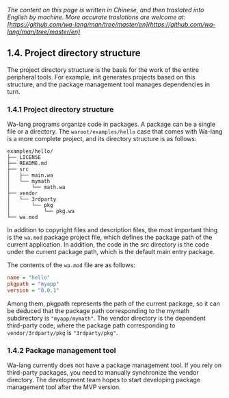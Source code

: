 *The content on this page is written in Chinese, and then traslated into English by machine. More accurate traslations are welcome at: [https://github.com/wa-lang/man/tree/master/en](https://github.com/wa-lang/man/tree/master/en)*

## 1.4. Project directory structure

The project directory structure is the basis for the work of the entire peripheral tools. For example, init generates projects based on this structure, and the package management tool manages dependencies in turn.

### 1.4.1 Project directory structure

Wa-lang programs organize code in packages. A package can be a single file or a directory. The `waroot/examples/hello` case that comes with Wa-lang is a more complete project, and its directory structure is as follows:

```
examples/hello/
├── LICENSE
├── README.md
├── src
│   ├── main.wa
│   └── mymath
│       └── math.wa
├── vendor
│   └── 3rdparty
│       └── pkg
│           └── pkg.wa
└── wa.mod
```

In addition to copyright files and description files, the most important thing is the `wa.mod` package project file, which defines the package path of the current application. In addition, the code in the src directory is the code under the current package path, which is the default main entry package.

The contents of the `wa.mod` file are as follows:

```ini
name = "hello"
pkgpath = "myapp"
version = "0.0.1"
```

Among them, pkgpath represents the path of the current package, so it can be deduced that the package path corresponding to the mymath subdirectory is `"myapp/mymath"`. The vendor directory is the dependent third-party code, where the package path corresponding to `vendor/3rdparty/pkg` is `"3rdparty/pkg"`.

### 1.4.2 Package management tool

Wa-lang currently does not have a package management tool. If you rely on third-party packages, you need to manually synchronize the vendor directory. The development team hopes to start developing package management tool after the MVP version.
